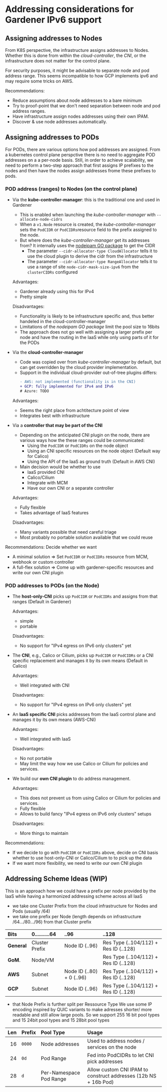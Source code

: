 # Addressing considerations for Gardener IPv6 support

## Assigning addresses to Nodes

From K8S perspective, the infrastructure assigns addresses to Nodes. Whether this is done from within the *cloud-controller*, the *CNI*, or the infrastructure does not matter for the control plane.

For security purposes, it might be advisable to separate node and pod address range.
This seems incompatible to how GCP implements ipv6 and may require some tricks on AWS.

Recommendations:
- Reduce assumptions about node addresses to a bare minimum
- Try to proof-point that we don't need separation between node and pod address ranges.
- Have infrastructure assign nodes addresses using their own IPAM.
- Discover & use node addresses automatically.

## Assigning addresses to PODs

For PODs, there are various options how pod addresses are assigned.
From a kubernetes control plane perspctive there is no need to aggregate POD addresses on a a per-node basis.
Still, in order to achieve scalability, we need to perform a two-step approach that first assigns IP prefixes to the nodes and then have the nodes assign addresses frome these prefixes to pods.

### POD address (ranges) to Nodes (on the control plane)

- Via the **kube-controller-manager**: this is the traditional one and used in Gardener
  - This is enabled when launching the *kube-controller-manager* with  ```--allocate-node-cidrs```
  - When a `v1.Node` resource is created, the *kube-controller-manager* sets the `PodCIDR` or `PodCIDRs`resource field to the prefix assigned to the node.
  - But where does the *kube-controller-manager* get its addresses from? It internally uses the [nodeipam GO package](https://pkg.go.dev/k8s.io/kubernetes/pkg/controller/nodeipam) to get the CIDR
    - The parameter ```--cidr-allocator-type CloudAllocator``` tells it to use the cloud plugin to derive the cidr from the infrastructure
    - The parameter ```--cidr-allocator-type RangeAllocator``` tells it to use a range of site ```node-cidr-mask-size-ipv6``` from the ```clusterCIDRs``` configured

  Advantages:
    - Gardener already using this for IPv4
    - Pretty simple

  Disadvantages:
    - Functionality is likely to be infrastructure specific and, thus better handeled in the cloud-controller-manager
    - Limitations of the *nodeipam GO package* limit the pool size to 16bits
    - The approach does not go well with assigning a larger prefix per node and have the routing in the IaaS while only using parts of it for the PODs

- Via the **cloud-controller-manager**

  - Code was copied over from *kube-controller-manager* by default, but can get overridden by the cloud provider implementation.
  - Support in the individual cloud-provider out-of-tree plugins differs:
    ```diff
    - AWS: not implemented (functionality is in the CNI)
    + GCP: fully implemented for IPv4 and IPv6
    # Azure: TODO
    ```

  Advantages:
    - Seems the right place from achtitecture point of view
    - Integrates best with infrastructure

- Via a **controller that may be part of the CNI**
  - Depending on the anticipated CNI plugin on the node, there are various ways how the these ranges could be communicated:
    - Using the `PodCIDR` or `PodCIDRs` on the node object
    - Using an CNI specific resources on the node object (Default way for Calico)
    - Using the API of the IaaS as ground truth (Default in AWS CNI)
  - Main decision would be whether to use
    - IaaS provided CNI
    - Calico/Cilium
    - Integrate with MCM
    - Have our own CNI or a separate controller

  Advantages:
   - Fully flexible
   - Takes advantage of IaaS features

  Disadvantages:
   - Many variants possible that need careful triage
   - Most probably no portable solution available that we could reuse

Recommendations: Decide whether we want
  - A minimal solution => Set `PodCIDR` or `PodCIDRs` resource from MCM, webhook or custom controller
  - A full-flex solution => Come up with gardener-specific resources and write our own CNI plugin

### POD addresses to PODs (on the Node)

- The **host-only-CNI** picks up `PodCIDR` or `PodCIDRs` and assigns from that ranges (Default in Gardener)

  Advantages:
  - simple
  - portable

  Disadvantages:
  - No support for "IPv4 egress on IPv6 only clusters" yet

- The **CNI**, e.g., Calico or Cilium, picks up `PodCIDR` or `PodCIDRs` or a CNI specific replacement and manages it by its own means (Default in Calico)

  Advantages:
  - Well integrated with CNI

  Disadvantages:
  - No support for "IPv4 egress on IPv6 only clusters" yet

- An **IaaS specific CNI** picks addresses from the IaaS control plane and manages it by its own means (AWS-CNI)

  Advantages:
  - Well integrated with IaaS

  Disadvantages:
  - No not portable
  - May limit the way how we use Calico or Cilium for policies and services.

- We build our **own CNI plugin** to do address management.

  Advantages:
  - This does not prevent us from using Calico or Cilium for policies and services.
  - Fully flexible
  - Allows to build fancy "IPv4 egress on IPv6 only clusters" setups

  Disadvantages:
  - More things to maintain

Recommendations:
- If we decide to go with `PodCIDR` or `PodCIDRs` above, decide on CNI basis whether to use host-only-CNI or Calico/Cilium to to pick up the data
- If we want more flexibility, we need to write our own CNI plugin


## Addressing Scheme Ideas (WIP)

This is an approach how we could have a prefix per node provided by the IaaS while having a harmonized addressing scheme across all IaaS

- we take one Cluster Prefix from the cloud infrastructure for Nodes and Pods (usually /64)
- we take one prefix per Node (length depends on infrastructure /64.../80.../96) from that Cluster prefix

| **Bits**    | 0...........64 |                      ..96 |                                      ..128 |
| :---------- | :------------- | :------------------------ | :----------------------------------------- |
| **General** | Cluster Prefix | Node ID (..96)            | Res Type (..104/112) + Res ID (..128) |
| **GoM**.    | Node/VM        |                           | Res Type (..104/112) + Res ID (..128) |
| **AWS**     | Subnet         | Node ID (..80) + 0 (..96) | Res Type (..104/112) + Res ID (..128) |
| **GCP**     | Subnet         | Node ID (..96)            | Res Type (..104/112) + Res ID (..128) |

- that Node Prefix is further split per Ressource Type
  We use some IP encoding inspired by QUIC variants to make adresses shorter/ more readable and still
  allow large pools. So we support 255 16 bit pool types and 15 24bit pool types and 15 28bit pool types

| **Len** | **Prefix** | **Pool Type**           | **Usage** |
| ------: | :--------- | :---------------------- | :-------------------------------------------------------------- |
|      16 | `0000`     | Node addresses          | Used to address nodes / services on the node                    |
|      24 | `0d`       | Pod Range       | Fed into PodCIDRs to let CNI pick addresses                     ||
|      28 | `d`        | Per-Namespace Pod Range | Allow custom CNI IPAM to construct addresses (12b NS + 16b Pod) |

